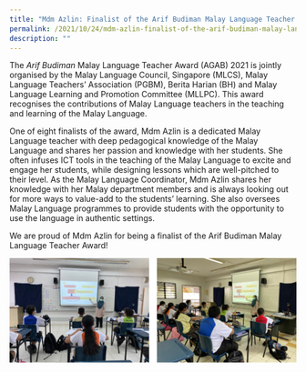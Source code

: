 ```yaml
---
title: "Mdm Azlin: Finalist of the Arif Budiman Malay Language Teacher Award 2021"
permalink: /2021/10/24/mdm-azlin-finalist-of-the-arif-budiman-malay-language-teacher-award-2021/
description: ""
---
```

<p>The&nbsp;<em>Arif Budiman&nbsp;</em>Malay Language Teacher Award (AGAB) 2021 is jointly organised by the Malay Language Council, Singapore (MLCS), Malay Language Teachers&rsquo; Association (PGBM), Berita Harian (BH) and Malay Language Learning and Promotion Committee (MLLPC). This award recognises the contributions of Malay Language teachers in the teaching and learning of the Malay Language.</p>
<p>One of eight finalists of the award, Mdm Azlin is a dedicated Malay Language teacher with deep pedagogical knowledge of the Malay Language and shares her passion and knowledge with her students. She often infuses ICT tools in the teaching of the Malay Language to excite and engage her students, while designing lessons which are well-pitched to their level. As the Malay Language Coordinator, Mdm Azlin shares her knowledge with her Malay department members and is always looking out for more ways to value-add to the students&rsquo; learning. She also oversees Malay Language programmes to provide students with the opportunity to use the language in authentic settings.</p>
<p>We are proud of Mdm Azlin for being a finalist of the Arif Budiman Malay Language Teacher Award!</p>
<img src="/images/azlin.png">